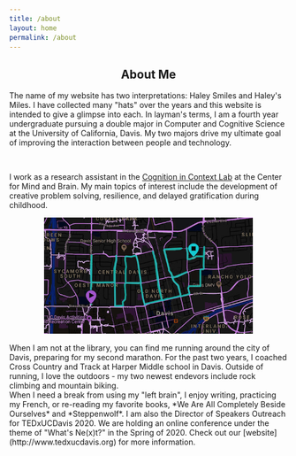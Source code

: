 ```yaml
---
title: /about
layout: home
permalink: /about
---
```


<h2 style="text-align: center;">About Me</h2>

The name of my website has two interpretations: Haley Smiles and Haley's Miles. I have collected many "hats" over the years and this website is intended to give a glimpse into each. In layman's terms, I am a fourth year undergraduate pursuing a double major in Computer and Cognitive Science at the University of California, Davis. My two majors drive my ultimate goal of improving the interaction between people and technology. 

<br>

I work as a research assistant in the [Cognition in Context Lab](https://cognitionincontext.ucdavis.edu) at the Center for Mind and Brain. My main topics of interest include the development of creative problem solving, resilience, and delayed gratification during childhood.
<br>

<img style = "width: 75%; height: 75%; display: block; margin-left: auto; margin-right: auto; " src="./haley.JPG"  alt="Profile"  />

<br>
When I am not at the library, you can find me running around the city of Davis, preparing for my second marathon. For the past two years, I coached Cross Country and Track at Harper Middle school in Davis. Outside of running, I love the outdoors - my two newest endevors include rock climbing and mountain biking.

<br>
When I need a break from using my "left brain", I enjoy writing, practicing my French, or re-reading my favorite books, *We Are All Completely Beside Ourselves* and *Steppenwolf*. I am also the Director of Speakers Outreach for TEDxUCDavis 2020. We are holding an online conference under the theme of "What's Ne(x)t?" in the Spring of 2020. Check out our [website](http://www.tedxucdavis.org) for more information.

